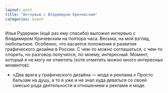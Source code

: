 ```yaml
---
layout: post
title: "Интервью с Владимиром Кричевским"
categories: event
---
```

Илья Рудерман (ещё раз ему спасибо) выложил интервью с Владимиром Кричевским на полтора часа. Весьма, на мой взгляд, любопытное. Особенно, что касается положения и развития графического дизайна в России. С чем-то можно соглашаться, с чем-то спорить, но разговор получился, по-моему, интересный. Момент, который я не могу не отметить (хотя отметить можно много интересных моментов):

* «Два врага у графического дизайна — мода и реклама.» Просто бальзам на душу, а то я уже и не знал куда деваться со своей смесью рода деятельности и отношением к рекламе и моде.
